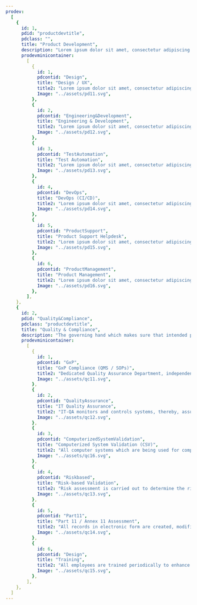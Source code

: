 ```yaml
---
prodev:
  [
    {
      id: 1,
      pdid: "productdevtitle",
      pdclass: "",
      title: "Product Development",
      description: "Lorem ipsum dolor sit amet, consectetur adipiscing elit. Nunc odio in et, lectus sit lorem id integer.",
      prodevminicontainer:
        [
          {
            id: 1,
            pdcontid: "Design",
            title: "Design / UX",
            title2: "Lorem ipsum dolor sit amet, consectetur adipiscing elit. Risus arcu viverra netus convallis interdum. ",
            Image: "../assets/pd11.svg",
          },
          {
            id: 2,
            pdcontid: "Engineering&Development",
            title: "Engineering & Development",
            title2: "Lorem ipsum dolor sit amet, consectetur adipiscing elit. Risus arcu viverra netus convallis interdum. ",
            Image: "../assets/pd12.svg",
          },
          {
            id: 3,
            pdcontid: "TestAutomation",
            title: "Test Automation",
            title2: "Lorem ipsum dolor sit amet, consectetur adipiscing elit. Risus arcu viverra netus convallis interdum. ",
            Image: "../assets/pd13.svg",
          },
          {
            id: 4,
            pdcontid: "DevOps",
            title: "DevOps (CI/CD)",
            title2: "Lorem ipsum dolor sit amet, consectetur adipiscing elit. Risus arcu viverra netus convallis interdum. ",
            Image: "../assets/pd14.svg",
          },
          {
            id: 5,
            pdcontid: "ProductSupport",
            title: "Product Support Helpdesk",
            title2: "Lorem ipsum dolor sit amet, consectetur adipiscing elit. Risus arcu viverra netus convallis interdum. ",
            Image: "../assets/pd15.svg",
          },
          {
            id: 6,
            pdcontid: "ProductManagement",
            title: "Product Management",
            title2: "Lorem ipsum dolor sit amet, consectetur adipiscing elit. Risus arcu viverra netus convallis interdum. ",
            Image: "../assets/pd16.svg",
          },
        ],
    },
    {
      id: 2,
      pdid: "Quality&Compliance",
      pdclass: "productdevtitle",
      title: "Quality & Compliance",
      description: "The governing hand which makes sure that intended performance is delivered and products made strictly follow the regulations in place.",
      prodevminicontainer:
        [
          {
            id: 1,
            pdcontid: "GxP",
            title: "GxP Compliance (QMS / SOPs)",
            title2: "Dedicated Quality Assurance Department, independently reporting to the management, functions to implement and monitor the compliance to cGMP requirements through out the processes ",
            Image: "../assets/qc11.svg",
          },
          {
            id: 2,
            pdcontid: "QualityAssurance",
            title: "IT Quality Assurance",
            title2: "IT-QA monitors and controls systems, thereby, assuring the quality of the software systems: ensuring the computerized processes, procedures as well as standards suitable for the project are implemented correctly. ",
            Image: "../assets/qc12.svg",
          },
          {
            id: 3,
            pdcontid: "ComputerizedSystemValidation",
            title: "Computerized System Validation (CSV)",
            title2: "All computer systems which are being used for compliance of GMP/GLP requirements validated. The validation for software systems is also carried out as per GAMP 5 guidelines using system implementation life cycle approach. ",
            Image: "../assets/qc16.svg",
          },
          {
            id: 4,
            pdcontid: "Riskbased",
            title: "Risk-based Validation",
            title2: "Risk assessment is carried out to determine the rigor of validation and qualification activities to be performed wherever necessary. Based on the outcome of this assessment, validation and qualification activities are planned.",
            Image: "../assets/qc13.svg",
          },
          {
            id: 5,
            pdcontid: "Part11",
            title: "Part 11 / Annex 11 Assessment",
            title2: "All records in electronic form are created, modified, maintained, archived, retrieved, or transmitted under any records comply with the requirements set forth in regulations of USFDA (21 CFR Part 11)",
            Image: "../assets/qc14.svg",
          },
          {
            id: 6,
            pdcontid: "Design",
            title: "Training",
            title2: "All employees are trained periodically to enhance the knowledge and skills of employees by providing information and instruction on how to better perform specific tasks. The training includes induction training at the time of new recruitment followed by cGMP training, SOP Training and on job training.",
            Image: "../assets/qc15.svg",
          },
        ],
    },
  ]
---
```

